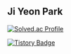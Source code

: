 ## Ji Yeon Park 
[![Solved.ac Profile](http://mazassumnida.wtf/api/generate_badge?boj=137pjy)](https://solved.ac/백준아이디)    
  
[![Tistory Badge](https://img.shields.io/badge/Tech%20Blog-555263?style=flat&logoColor=white)]("https://velog.io/@137pjy/)
<!--
**137pjy/137pjy** is a ✨ _special_ ✨ repository because its `README.md` (this file) appears on your GitHub profile.

Here are some ideas to get you started:

- 🔭 I’m currently working on ...
- 🌱 I’m currently learning ...
- 👯 I’m looking to collaborate on ...
- 🤔 I’m looking for help with ...
- 💬 Ask me about ...
- 📫 How to reach me: ...
- 😄 Pronouns: ...
- ⚡ Fun fact: ...
-->
